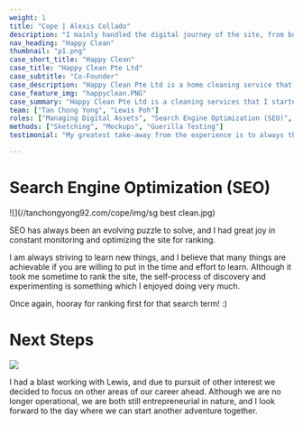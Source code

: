 ```yaml
---
weight: 1
title: "Cope | Alexis Collado"
description: "I mainly handled the digital journey of the site, from building the site ground up, hosting it and getting it ranked on Google via competitive search terms."
nav_heading: "Happy Clean"
thumbnail: "p1.png"
case_short_title: "Happy Clean"
case_title: "Happy Clean Pte Ltd"
case_subtitle: "Co-Founder"
case_description: "Happy Clean Pte Ltd is a home cleaning service that serves to provide jobs to housewives. We started out with the intention of helping our mothers find jobs, and decided to start a company to gain firsthand experience of starting out a business."
case_feature_img: "happyclean.PNG"
case_summary: "Happy Clean Pte Ltd is a cleaning services that I started out with a good friend of mine to provide jobs to housewives. We started out with the intention of helping our mothers find jobs, and decided to start a company to gain firsthand experience of starting out a business. "
team: ["Tan Chong Yong", "Lewis Poh"]
roles: ["Managing Digital Assets", "Search Engine Optimization (SEO)", "Supporting Daily Operations"]
methods: ["Sketching", "Mockups", "Guerilla Testing"]
testimonial: "My greatest take-away from the experience is to always think customer first and have frequent communication with various stakeholders. Things rarely stick to the original plans without deviation, and we must always be agile enough to make changes whenever necessary. This venture gave me a deeper understanding of operations and appreciate the importance of thinking business, a skillset which I was lacking before."

---
```


# Search Engine Optimization (SEO)

![](//tanchongyong92.com/cope/img/sg best clean.jpg)

SEO has always been an evolving puzzle to solve, and I had great joy in constant monitoring and optimizing the site for ranking.

I am always striving to learn new things, and I believe that many things are achievable if you are willing to put in the time and effort
to learn. Although it took me sometime to rank the site, the self-process of discovery and experimenting is something which I enjoyed doing
very much.

Once again, hooray for ranking first for that search term! :)

# Next Steps

![](//localhost:1313/cope/img/leaders.jpg)

I had a blast working with Lewis, and due to pursuit of other interest we decided to focus on other areas of our career ahead. Although we are no
longer operational, we are both still entrepreneurial in nature, and I look forward to the day where we can start another adventure together.
